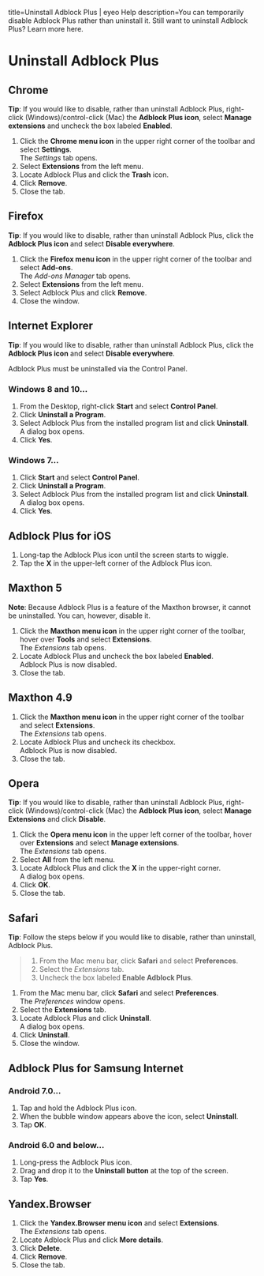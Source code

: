 title=Uninstall Adblock Plus | eyeo Help
description=You can temporarily disable Adblock Plus rather than uninstall it. Still want to uninstall Adblock Plus? Learn more here.

# Uninstall Adblock Plus

## Chrome

**Tip**: If you would like to disable, rather than uninstall Adblock Plus, right-click (Windows)/control-click (Mac) the **Adblock Plus icon**, select **Manage extensions** and uncheck the box labeled **Enabled**.

1. Click the **Chrome menu icon** in the upper right corner of the toolbar and select **Settings**.
<br>The *Settings* tab opens.
2. Select **Extensions** from the left menu.
3. Locate Adblock Plus and click the **Trash** icon.
4. Click **Remove**.
5. Close the tab.

## Firefox

**Tip**: If you would like to disable, rather than uninstall Adblock Plus, click the **Adblock Plus icon** and select **Disable everywhere**.

1. Click the **Firefox menu icon** in the upper right corner of the toolbar and select **Add-ons**.
<br/>The *Add-ons Manager* tab opens.
2. Select **Extensions** from the left menu.
3. Select Adblock Plus and click **Remove**.
4. Close the window.

## Internet Explorer

**Tip**: If you would like to disable, rather than uninstall Adblock Plus, click the **Adblock Plus icon** and select **Disable everywhere**.

Adblock Plus must be uninstalled via the Control Panel.

### Windows 8 and 10...
1. From the Desktop, right-click **Start** and select **Control Panel**.
2. Click **Uninstall a Program**.
3. Select Adblock Plus from the installed program list and click **Uninstall**.
<br>A dialog box opens.
4. Click **Yes**.

### Windows 7...

1. Click **Start** and select **Control Panel**.
2. Click **Uninstall a Program**.
3. Select Adblock Plus from the installed program list and click **Uninstall**.
<br>A dialog box opens.
4. Click **Yes**.

## Adblock Plus for iOS

1. Long-tap the Adblock Plus icon until the screen starts to wiggle.
2. Tap the **X** in the upper-left corner of the Adblock Plus icon.

## Maxthon 5

**Note**: Because Adblock Plus is a feature of the Maxthon browser, it cannot be uninstalled. You can, however, disable it.

1. Click the **Maxthon menu icon** in the upper right corner of the toolbar, hover over **Tools** and select **Extensions**.
<br>The *Extensions* tab opens.
2. Locate Adblock Plus and uncheck the box labeled **Enabled**.
<br> Adblock Plus is now disabled.
3. Close the tab.

## Maxthon 4.9

1. Click the **Maxthon menu icon** in the upper right corner of the toolbar and select **Extensions**.
<br>The *Extensions* tab opens.
2. Locate Adblock Plus and uncheck its checkbox.
<br> Adblock Plus is now disabled.
3. Close the tab.

## Opera

**Tip**: If you would like to disable, rather than uninstall Adblock Plus, right-click (Windows)/control-click (Mac) the **Adblock Plus icon**, select **Manage Extensions** and click **Disable**.

1. Click the **Opera menu icon** in the upper left corner of the toolbar, hover over **Extensions** and select **Manage extensions**.
<br>The *Extensions* tab opens.
2. Select **All** from the left menu.
3. Locate Adblock Plus and click the **X** in the upper-right corner.
<br>A dialog box opens.
4. Click **OK**.
5. Close the tab.

## Safari

**Tip**: Follow the steps below if you would like to disable, rather than uninstall, Adblock Plus.

> 1. From the Mac menu bar, click **Safari** and select **Preferences**.
> 2. Select the *Extensions* tab.
> 3. Uncheck the box labeled **Enable Adblock Plus**.

1. From the Mac menu bar, click **Safari** and select **Preferences**.
<br>The *Preferences* window opens.
2. Select the **Extensions** tab.
3. Locate Adblock Plus and click **Uninstall**.
<br>A dialog box opens.
4. Click **Uninstall**.
5. Close the window.

## Adblock Plus for Samsung Internet

### Android 7.0...

1. Tap and hold the Adblock Plus icon.
2. When the bubble window appears above the icon, select **Uninstall**.
3. Tap **OK**.

### Android 6.0 and below...

1. Long-press the Adblock Plus icon.
2. Drag and drop it to the **Uninstall button** at the top of the screen.
3. Tap **Yes**.

## Yandex.Browser

1. Click the **Yandex.Browser menu icon** and select **Extensions**.
<br>The *Extensions* tab opens.
2. Locate Adblock Plus and click **More details**.
3. Click **Delete**.
4. Click **Remove**.
5. Close the tab.
